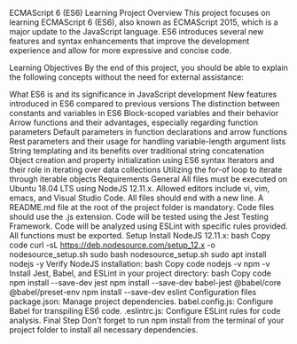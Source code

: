 ECMAScript 6 (ES6) Learning Project
Overview
This project focuses on learning ECMAScript 6 (ES6), also known as ECMAScript 2015, which is a major update to the JavaScript language. ES6 introduces several new features and syntax enhancements that improve the development experience and allow for more expressive and concise code.

Learning Objectives
By the end of this project, you should be able to explain the following concepts without the need for external assistance:

What ES6 is and its significance in JavaScript development
New features introduced in ES6 compared to previous versions
The distinction between constants and variables in ES6
Block-scoped variables and their behavior
Arrow functions and their advantages, especially regarding function parameters
Default parameters in function declarations and arrow functions
Rest parameters and their usage for handling variable-length argument lists
String templating and its benefits over traditional string concatenation
Object creation and property initialization using ES6 syntax
Iterators and their role in iterating over data collections
Utilizing the for-of loop to iterate through iterable objects
Requirements
General
All files must be executed on Ubuntu 18.04 LTS using NodeJS 12.11.x.
Allowed editors include vi, vim, emacs, and Visual Studio Code.
All files should end with a new line.
A README.md file at the root of the project folder is mandatory.
Code files should use the .js extension.
Code will be tested using the Jest Testing Framework.
Code will be analyzed using ESLint with specific rules provided.
All functions must be exported.
Setup
Install NodeJS 12.11.x:
bash
Copy code
curl -sL https://deb.nodesource.com/setup_12.x -o nodesource_setup.sh
sudo bash nodesource_setup.sh
sudo apt install nodejs -y
Verify NodeJS installation:
bash
Copy code
nodejs -v
npm -v
Install Jest, Babel, and ESLint in your project directory:
bash
Copy code
npm install --save-dev jest
npm install --save-dev babel-jest @babel/core @babel/preset-env
npm install --save-dev eslint
Configuration files
package.json: Manage project dependencies.
babel.config.js: Configure Babel for transpiling ES6 code.
.eslintrc.js: Configure ESLint rules for code analysis.
Final Step
Don't forget to run npm install from the terminal of your project folder to install all necessary dependencies.